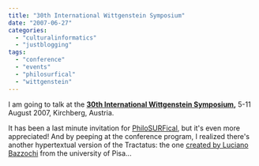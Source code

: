 ```yaml
---
title: "30th International Wittgenstein Symposium"
date: "2007-06-27"
categories: 
  - "culturalinformatics"
  - "justblogging"
tags: 
  - "conference"
  - "events"
  - "philosurfical"
  - "wittgenstein"
---
```


I am going to talk at the **[30th International Wittgenstein Symposium](http://www.sbg.ac.at/phs/alws/wittgenstein07.htm),** 5-11 August 2007, Kirchberg, Austria.

It has been a last minute invitation for [PhiloSURFical](http://philosurfical.open.ac.uk/), but it's even more appreciated! And by peeping at the conference program, I realized there's another hypertextual version of the Tractatus: the one [created by Luciano Bazzochi](http://www.bazzocchi.net/wittgenstein/) from the university of Pisa...
